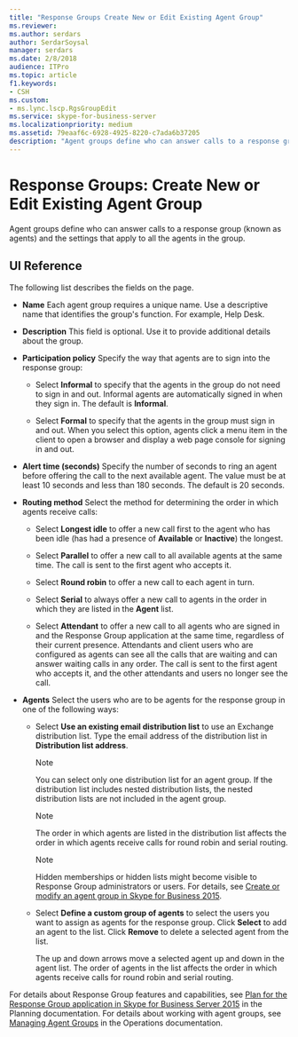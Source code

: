 ```yaml
---
title: "Response Groups Create New or Edit Existing Agent Group"
ms.reviewer: 
ms.author: serdars
author: SerdarSoysal
manager: serdars
ms.date: 2/8/2018
audience: ITPro
ms.topic: article
f1.keywords:
- CSH
ms.custom:
- ms.lync.lscp.RgsGroupEdit
ms.service: skype-for-business-server
ms.localizationpriority: medium
ms.assetid: 79eaaf6c-6928-4925-8220-c7ada6b37205
description: "Agent groups define who can answer calls to a response group (known as agents) and the settings that apply to all the agents in the group."
---
```


# Response Groups: Create New or Edit Existing Agent Group

Agent groups define who can answer calls to a response group (known as agents) and the settings that apply to all the agents in the group.

## UI Reference

The following list describes the fields on the page.

- **Name** Each agent group requires a unique name. Use a descriptive name that identifies the group's function. For example, Help Desk.

- **Description** This field is optional. Use it to provide additional details about the group.

- **Participation policy** Specify the way that agents are to sign into the response group:

  - Select **Informal** to specify that the agents in the group do not need to sign in and out. Informal agents are automatically signed in when they sign in. The default is **Informal**.

  - Select **Formal** to specify that the agents in the group must sign in and out. When you select this option, agents click a menu item in the client to open a browser and display a web page console for signing in and out.

- **Alert time (seconds)** Specify the number of seconds to ring an agent before offering the call to the next available agent. The value must be at least 10 seconds and less than 180 seconds. The default is 20 seconds.

- **Routing method** Select the method for determining the order in which agents receive calls:

  - Select **Longest idle** to offer a new call first to the agent who has been idle (has had a presence of **Available** or **Inactive**) the longest.

  - Select **Parallel** to offer a new call to all available agents at the same time. The call is sent to the first agent who accepts it.

  - Select **Round robin** to offer a new call to each agent in turn.

  - Select **Serial** to always offer a new call to agents in the order in which they are listed in the **Agent** list.

  - Select **Attendant** to offer a new call to all agents who are signed in and the Response Group application at the same time, regardless of their current presence. Attendants and client users who are configured as agents can see all the calls that are waiting and can answer waiting calls in any order. The call is sent to the first agent who accepts it, and the other attendants and users no longer see the call.

- **Agents** Select the users who are to be agents for the response group in one of the following ways:

  - Select **Use an existing email distribution list** to use an Exchange distribution list. Type the email address of the distribution list in **Distribution list address**.

    > [!NOTE]
    > You can select only one distribution list for an agent group. If the distribution list includes nested distribution lists, the nested distribution lists are not included in the agent group.

    > [!NOTE]
    > The order in which agents are listed in the distribution list affects the order in which agents receive calls for round robin and serial routing.

    > [!NOTE]
    > Hidden memberships or hidden lists might become visible to Response Group administrators or users. For details, see [Create or modify an agent group in Skype for Business 2015](../../deploy/deploy-enterprise-voice/create-or-modify-an-agent-group.md).

  - Select **Define a custom group of agents** to select the users you want to assign as agents for the response group. Click **Select** to add an agent to the list. Click **Remove** to delete a selected agent from the list.

    The up and down arrows move a selected agent up and down in the agent list. The order of agents in the list affects the order in which agents receive calls for round robin and serial routing.

For details about Response Group features and capabilities, see [Plan for the Response Group application in Skype for Business Server 2015](../../plan-your-deployment/enterprise-voice-solution/response-group.md) in the Planning documentation. For details about working with agent groups, see [Managing Agent Groups](/previous-versions/office/lync-server-2013/lync-server-2013-managing-response-group-agent-groups) in the Operations documentation.
